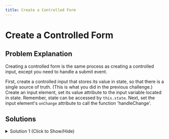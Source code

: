 ```yaml
---
title: Create a Controlled Form
---
```

# Create a Controlled Form

## Problem Explanation
Creating a controlled form is the same process as creating a controlled input, except you need to handle a submit event.

First, create a controlled input that stores its value in state, so that there is a single source of truth. 
(This is what you did in the previous challenge.) Create an input element, set its value attribute to the input variable located in state. Remember, state can be accessed by `this.state`. Next, set the input element's `onChange` attribute to call the function 'handleChange'.

## Solutions
<details><summary>Solution 1 (Click to Show/Hide)</summary>

```jsx
<input value={this.state.input} onChange={this.handleChange}/>
```

Next, create the handleSubmit method for your component. First, because your form is submitting you will have to prevent the page from refreshing. Second, call the `setState()` method, passing in an object of the different key-value pairs that you want to change. In this case, you want to set 'submit' to the value of the variable 'input' and set 'input' to an empty string. 
```jsx
handleSubmit(event) {
  event.preventDefault();
  this.setState({
    input: '',
    submit: this.state.input
  });
}
```

Now that your data is being handled in state, we can use this data. Create an `h1` element. Inside of your `h1` element put your 'submit' variable. Remember, 'submit' is located within state so you'll need to use `this.state`. Additionally, placing the variable within JSX requires curly braces `{ }` because it is JavaScript. 
```jsx
<h1>{this.state.submit}</h1>
```
</details>
